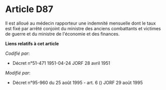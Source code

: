 # Article D87

Il est alloué au médecin rapporteur une indemnité mensuelle dont le taux est fixé par arrêté conjoint du ministre des anciens
combattants et victimes de guerre et du ministre de l'économie et des finances.

**Liens relatifs à cet article**

_Codifié par_:

  - Décret n°51-471 1951-04-24 JORF 28 avril 1951

_Modifié par_:

  - Décret n°95-960 du 25 août 1995 - art. 6 () JORF 29 août 1995

